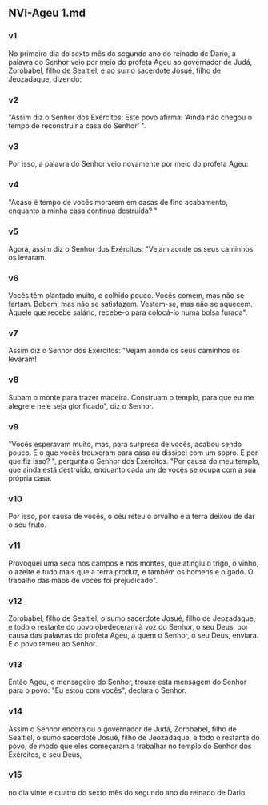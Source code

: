## NVI-Ageu 1.md
### v1
 No primeiro dia do sexto mês do segundo ano do reinado de Dario, a palavra do Senhor veio por meio do profeta Ageu ao governador de Judá, Zorobabel, filho de Sealtiel, e ao sumo sacerdote Josué, filho de Jeozadaque, dizendo:
### v2
 "Assim diz o Senhor dos Exércitos: Este povo afirma: ‘Ainda não chegou o tempo de reconstruir a casa do Senhor’ ".
### v3
 Por isso, a palavra do Senhor veio novamente por meio do profeta Ageu:
### v4
 "Acaso é tempo de vocês morarem em casas de fino acabamento, enquanto a minha casa continua destruída? "
### v5
 Agora, assim diz o Senhor dos Exércitos: "Vejam aonde os seus caminhos os levaram.
### v6
 Vocês têm plantado muito, e colhido pouco. Vocês comem, mas não se fartam. Bebem, mas não se satisfazem. Vestem-se, mas não se aquecem. Aquele que recebe salário, recebe-o para colocá-lo numa bolsa furada".
### v7
 Assim diz o Senhor dos Exércitos: "Vejam aonde os seus caminhos os levaram!
### v8
 Subam o monte para trazer madeira. Construam o templo, para que eu me alegre e nele seja glorificado", diz o Senhor.
### v9
 "Vocês esperavam muito, mas, para surpresa de vocês, acabou sendo pouco. E o que vocês trouxeram para casa eu dissipei com um sopro. E por que fiz isso? ", pergunta o Senhor dos Exércitos. "Por causa do meu templo, que ainda está destruído, enquanto cada um de vocês se ocupa com a sua própria casa.
### v10
 Por isso, por causa de vocês, o céu reteu o orvalho e a terra deixou de dar o seu fruto.
### v11
 Provoquei uma seca nos campos e nos montes, que atingiu o trigo, o vinho, o azeite e tudo mais que a terra produz, e também os homens e o gado. O trabalho das mãos de vocês foi prejudicado".
### v12
 Zorobabel, filho de Sealtiel, o sumo sacerdote Josué, filho de Jeozadaque, e todo o restante do povo obedeceram à voz do Senhor, o seu Deus, por causa das palavras do profeta Ageu, a quem o Senhor, o seu Deus, enviara. E o povo temeu ao Senhor.
### v13
 Então Ageu, o mensageiro do Senhor, trouxe esta mensagem do Senhor para o povo: "Eu estou com vocês", declara o Senhor.
### v14
 Assim o Senhor encorajou o governador de Judá, Zorobabel, filho de Sealtiel, o sumo sacerdote Josué, filho de Jeozadaque, e todo o restante do povo, de modo que eles começaram a trabalhar no templo do Senhor dos Exércitos, o seu Deus,
### v15
 no dia vinte e quatro do sexto mês do segundo ano do reinado de Dario.
